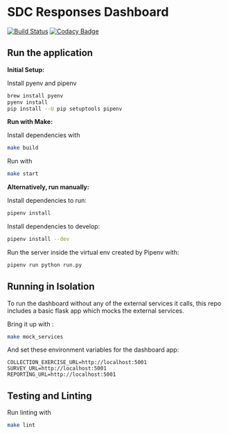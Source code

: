 # SDC Responses Dashboard
[![Build Status](https://api.travis-ci.org/ONSdigital/sdc-responses-dashboard.svg?branch=master)](https://travis-ci.org/ONSdigital/sdc-responses-dashboard)
[![Codacy Badge](https://api.codacy.com/project/badge/Grade/80ad95f7aaa9477da6aa8fd9aec40f52)](https://www.codacy.com/project/MebinAbraham/sdc-responses-dashboard/dashboard?utm_source=github.com&amp;utm_medium=referral&amp;utm_content=ONSdigital/sdc-responses-dashboard&amp;utm_campaign=Badge_Grade_Dashboard)

## Run the application

**Initial Setup:**

Install pyenv and pipenv
```bash
brew install pyenv
pyenv install
pip install --U pip setuptools pipenv
```

**Run with Make:**

Install dependencies with
```bash
make build
```

Run with
```bash
make start
```

**Alternatively, run manually:**

Install dependencies to run:
```bash
pipenv install
```

Install dependencies to develop:
```bash
pipenv install --dev
```

Run the server inside the virtual env created by Pipenv with:

```bash
pipenv run python run.py
```

## Running in Isolation
To run the dashboard without any of the external services it calls, this repo includes a basic flask app which mocks
the external services.

Bring it up with :
```bash
make mock_services
```

And set these environment variables for the dashboard app:
```.dotenv
COLLECTION_EXERCISE_URL=http://localhost:5001
SURVEY_URL=http://localhost:5001
REPORTING_URL=http://localhost:5001
```

## Testing and Linting

Run linting with
```bash
make lint
```
